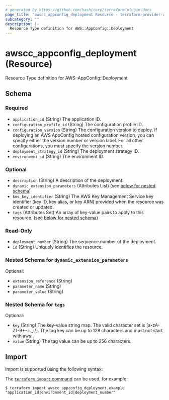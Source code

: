 ```yaml
---
# generated by https://github.com/hashicorp/terraform-plugin-docs
page_title: "awscc_appconfig_deployment Resource - terraform-provider-awscc"
subcategory: ""
description: |-
  Resource Type definition for AWS::AppConfig::Deployment
---
```


# awscc_appconfig_deployment (Resource)

Resource Type definition for AWS::AppConfig::Deployment



<!-- schema generated by tfplugindocs -->
## Schema

### Required

- `application_id` (String) The application ID.
- `configuration_profile_id` (String) The configuration profile ID.
- `configuration_version` (String) The configuration version to deploy. If deploying an AWS AppConfig hosted configuration version, you can specify either the version number or version label. For all other configurations, you must specify the version number.
- `deployment_strategy_id` (String) The deployment strategy ID.
- `environment_id` (String) The environment ID.

### Optional

- `description` (String) A description of the deployment.
- `dynamic_extension_parameters` (Attributes List) (see [below for nested schema](#nestedatt--dynamic_extension_parameters))
- `kms_key_identifier` (String) The AWS Key Management Service key identifier (key ID, key alias, or key ARN) provided when the resource was created or updated.
- `tags` (Attributes Set) An array of key-value pairs to apply to this resource. (see [below for nested schema](#nestedatt--tags))

### Read-Only

- `deployment_number` (String) The sequence number of the deployment.
- `id` (String) Uniquely identifies the resource.

<a id="nestedatt--dynamic_extension_parameters"></a>
### Nested Schema for `dynamic_extension_parameters`

Optional:

- `extension_reference` (String)
- `parameter_name` (String)
- `parameter_value` (String)


<a id="nestedatt--tags"></a>
### Nested Schema for `tags`

Optional:

- `key` (String) The key-value string map. The valid character set is [a-zA-Z1-9+-=._:/]. The tag key can be up to 128 characters and must not start with aws:.
- `value` (String) The tag value can be up to 256 characters.

## Import

Import is supported using the following syntax:

The [`terraform import` command](https://developer.hashicorp.com/terraform/cli/commands/import) can be used, for example:

```shell
$ terraform import awscc_appconfig_deployment.example "application_id|environment_id|deployment_number"
```
